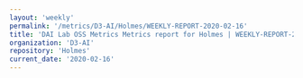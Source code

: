 ```yaml
---
layout: 'weekly'
permalink: '/metrics/D3-AI/Holmes/WEEKLY-REPORT-2020-02-16'
title: 'DAI Lab OSS Metrics Metrics report for Holmes | WEEKLY-REPORT-2020-02-16'
organization: 'D3-AI'
repository: 'Holmes'
current_date: '2020-02-16'
---
```


